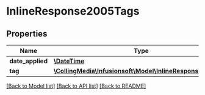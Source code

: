 # InlineResponse2005Tags

## Properties
Name | Type | Description | Notes
------------ | ------------- | ------------- | -------------
**date_applied** | [**\DateTime**](\DateTime.md) |  | [optional] 
**tag** | [**\CollingMedia\Infusionsoft\Model\InlineResponse2005Tag**](InlineResponse2005Tag.md) |  | [optional] 

[[Back to Model list]](../README.md#documentation-for-models) [[Back to API list]](../README.md#documentation-for-api-endpoints) [[Back to README]](../README.md)


